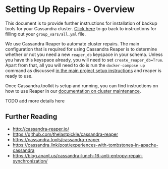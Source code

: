 # Setting Up Repairs - Overview
This document is to provide further instructions for installation of backup tools for your Cassandra cluster. [Click here](./setup.ansible-config-files.md#Step-1.3-set-config-variables-for-your-deployment) to go back to instructions for filling out your `group_vars/all.yml` file.

We use Cassandra Reaper to automate cluster repairs. The main configuration that is required for using Cassandra Reaper is to determine whether or not you need a new `reaper_db` keyspace in your schema. Unless you have this keyspace already, you will need to set `create_reaper_db=True`. Apart from that, all you will need to do is run the `docker-compose up` command as discussed [in the main project setup instructions](./README.md#step-5-start-containers-using-docker-compose) and reaper is ready to use.

Once Cassandra.toolkit is setup and running, you can find instructions on how to use Reaper in our [documentation on cluster maintenance](../cluster-maintenance/repair/maintenance.reaper.md).


TODO add more details here


## Further Reading
- http://cassandra-reaper.io/
- https://github.com/thelastpickle/cassandra-reaper
- https://cassandra.tools/cassandra-reaper
- https://cassandra.link/post/experiences-with-tombstones-in-apache-cassandra
- https://blog.anant.us/cassandra-lunch-16-anti-entropy-repair-synchronization/